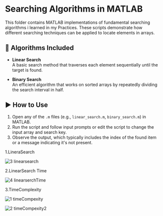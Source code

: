 # Searching Algorithms in MATLAB

This folder contains MATLAB implementations of fundamental searching algorithms i learned in my Practices. These scripts demonstrate how different searching techniques can be applied to locate elements in arrays.

## 📌 Algorithms Included

- **Linear Search**  
  A basic search method that traverses each element sequentially until the target is found.

- **Binary Search**  
  An efficient algorithm that works on sorted arrays by repeatedly dividing the search interval in half.

## ▶️ How to Use

1. Open any of the `.m` files (e.g., `linear_search.m`, `binary_search.m`) in MATLAB.
2. Run the script and follow input prompts or edit the script to change the input array and search key.
3. Observe the output, which typically includes the index of the found item or a message indicating it's not present.



1.LineraSearch

![3 linearsearch](https://github.com/user-attachments/assets/a843051c-3aaa-42e2-bddb-ba6a3785a70a)



2.LinearSearch Time

![4 linearserchTime](https://github.com/user-attachments/assets/af67d3dd-651b-4547-836d-df67c6d3ff15)


3.TimeComplexity

![1 timeCompexity](https://github.com/user-attachments/assets/9ce7fa22-1b55-4d29-83ad-b89b7bcafb7d)



![2 timeCompexity2](https://github.com/user-attachments/assets/75cacd13-b264-40db-a2d5-b889ff437bd5)





